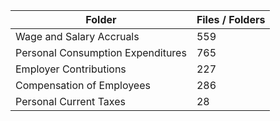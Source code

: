 | Folder                            |   Files / Folders |
|-----------------------------------|-------------------|
| Wage and Salary Accruals          |               559 |
| Personal Consumption Expenditures |               765 |
| Employer Contributions            |               227 |
| Compensation of Employees         |               286 |
| Personal Current Taxes            |                28 |